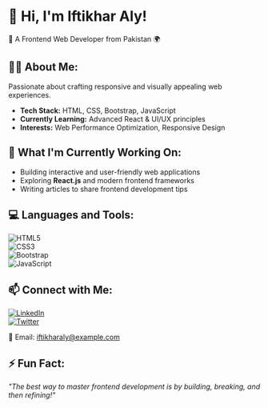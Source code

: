# 👋 Hi, I'm Iftikhar Aly!  
🚀 A Frontend Web Developer from Pakistan 🌍  

## 🧑‍💻 About Me:  
Passionate about crafting responsive and visually appealing web experiences.  

- **Tech Stack:** HTML, CSS, Bootstrap, JavaScript  
- **Currently Learning:** Advanced React & UI/UX principles  
- **Interests:** Web Performance Optimization, Responsive Design  

## 🚀 What I'm Currently Working On:  
- Building interactive and user-friendly web applications  
- Exploring **React.js** and modern frontend frameworks  
- Writing articles to share frontend development tips  

## 💻 Languages and Tools:  
![HTML5](https://img.shields.io/badge/HTML5-%23E34F26.svg?style=for-the-badge&logo=html5&logoColor=white)  
![CSS3](https://img.shields.io/badge/CSS3-%231572B6.svg?style=for-the-badge&logo=css3&logoColor=white)  
![Bootstrap](https://img.shields.io/badge/Bootstrap-%23563D7C.svg?style=for-the-badge&logo=bootstrap&logoColor=white)  
![JavaScript](https://img.shields.io/badge/JavaScript-%23F7DF1E.svg?style=for-the-badge&logo=javascript&logoColor=black)  

## 📫 Connect with Me:  
[![LinkedIn](https://img.shields.io/badge/LinkedIn-%230077B5.svg?style=for-the-badge&logo=linkedin&logoColor=white)](#)  
[![Twitter](https://img.shields.io/badge/Twitter-%231DA1F2.svg?style=for-the-badge&logo=twitter&logoColor=white)](#)  

📧 Email: iftikharaly@example.com  

## ⚡ Fun Fact:  
*"The best way to master frontend development is by building, breaking, and then refining!"*  
